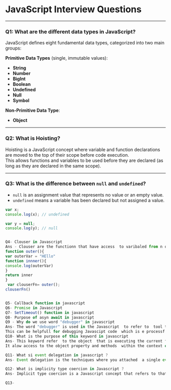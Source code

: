# JavaScript Interview Questions

---

### Q1: What are the different data types in JavaScript?

JavaScript defines eight fundamental data types, categorized into two main groups:

**Primitive Data Types** (single, immutable values):
- **String**
- **Number**
- **BigInt**
- **Boolean**
- **Undefined**
- **Null**
- **Symbol**

**Non-Primitive Data Type**:
- **Object**

---

### Q2: What is Hoisting?

Hoisting is a JavaScript concept where variable and function declarations are moved to the top of their scope before code execution.  
This allows functions and variables to be used before they are declared (as long as they are declared in the same scope).

---

### Q3: What is the difference between `null` and `undefined`?

- `null` is an assignment value that represents no value or an empty value.
- `undefined` means a variable has been declared but not assigned a value.

```javascript
var x;
console.log(x); // undefined

var y = null;
console.log(y); // null


Q4- Clouser in Javascript 
Ans - Clouser are the functionn that have access  to varibaled from n outer functionven after the outr function has finishe execution . They remember  the environment in which they were created 
function outer(){
var outerVar = "HEllo"
function innner(){
console.log(outerVar)
}
return inner
}
 var clouserFn= outer();
clouserFn()


Q5- Callback function in javascript 
Q6- Promise in Javascript 
Q7- SetTimeout() function in javascript
Q8- Purpose of asyn await in javascript 
Q9 - Why do we use word "debugger" in javascript 
Ans- The word "debugger" is used in the Javascript  to refer to  tool that can be used to step throught avascript code line by line .
This can be helpfull for debugging Javascipt code  which is e processf finding nd fixing the errors in the javascript 
Q10- What is the purpose of this keyword in javascript 
Ans- This keyword refer  to the object  that is executing the current functionor methods 
It alow access to the object property and methods  within the context of that object

Q11- What si event delegation in javascript ?
Ans- Event delegation is the techniques where you attached  a single event listnerto a parent element  and that event listner handles events occuring on its child element. It help optimize performance and reduce memory consumption.

Q12- What is implicity type coercion in Javascript ?
Ans- Implicit type coercion is a Javascript concept that refers to that  automatic conversion of a value from one type to another . In Javascript this conversion follows a priopity order that typically begins with  strings, then numbers and finaly Booleans , If you try to add  a string  to a number, Javascript will implicity coerce the number to a string before performngthe addition operation because strings have the highst priority in type coercion.

Q13-




     
